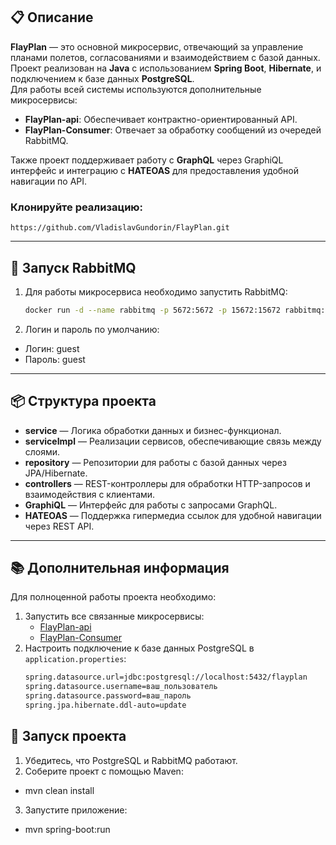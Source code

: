 ## 📋 Описание

**FlayPlan** — это основной микросервис, отвечающий за управление планами полетов, согласованиями и взаимодействием с базой данных.  
Проект реализован на **Java** с использованием **Spring Boot**, **Hibernate**, и подключением к базе данных **PostgreSQL**.  
Для работы всей системы используются дополнительные микросервисы:  
- **FlayPlan-api**: Обеспечивает контрактно-ориентированный API.  
- **FlayPlan-Consumer**: Отвечает за обработку сообщений из очередей RabbitMQ.  

Также проект поддерживает работу с **GraphQL** через GraphiQL интерфейс и интеграцию с **HATEOAS** для предоставления удобной навигации по API.

### Клонируйте реализацию:
    https://github.com/VladislavGundorin/FlayPlan.git

---

## 🐳 Запуск RabbitMQ

1. Для работы микросервиса необходимо запустить RabbitMQ:
    ```bash
    docker run -d --name rabbitmq -p 5672:5672 -p 15672:15672 rabbitmq:management
2. Логин и пароль по умолчанию:
- Логин: guest
- Пароль: guest
---
## 📦 Структура проекта
- **service** — Логика обработки данных и бизнес-функционал.
- **serviceImpl** — Реализации сервисов, обеспечивающие связь между слоями.
- **repository** — Репозитории для работы с базой данных через JPA/Hibernate.
- **controllers** — REST-контроллеры для обработки HTTP-запросов и взаимодействия с клиентами.
- **GraphiQL** — Интерфейс для работы с запросами GraphQL.
- **HATEOAS** — Поддержка гипермедиа ссылок для удобной навигации через REST API.
---
## 📚 Дополнительная информация
Для полноценной работы проекта необходимо:  
1. Запустить все связанные микросервисы:  
   - [FlayPlan-api](https://github.com/VladislavGundorin/FlayPlan-api.git)  
   - [FlayPlan-Consumer](https://github.com/VladislavGundorin/FlayPlan-Consumer.git)  
2. Настроить подключение к базе данных PostgreSQL в `application.properties`:  
   ```bash
   spring.datasource.url=jdbc:postgresql://localhost:5432/flayplan
   spring.datasource.username=ваш_пользователь
   spring.datasource.password=ваш_пароль
   spring.jpa.hibernate.ddl-auto=update


## 🚀 Запуск проекта
1. Убедитесь, что PostgreSQL и RabbitMQ работают.
2. Соберите проект с помощью Maven:
- mvn clean install
3. Запустите приложение:
- mvn spring-boot:run


